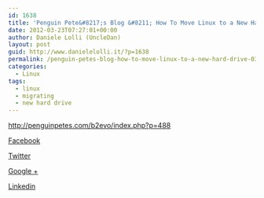 ```yaml
---
id: 1638
title: 'Penguin Pete&#8217;s Blog &#8211; How To Move Linux to a New Hard Drive'
date: 2012-03-23T07:27:01+00:00
author: Daniele Lolli (UncleDan)
layout: post
guid: http://www.danielelolli.it/?p=1638
permalink: /penguin-petes-blog-how-to-move-linux-to-a-new-hard-drive-03-2012.html
categories:
  - Linux
tags:
  - linux
  - migrating
  - new hard drive
---
```

<http://penguinpetes.com/b2evo/index.php?p=488>

<div class="container_share">
  <a href="http://www.facebook.com/sharer.php?u=http://www.danielelolli.it/penguin-petes-blog-how-to-move-linux-to-a-new-hard-drive-03-2012.html&t=Penguin Pete&#8217;s Blog &#8211; How To Move Linux to a New Hard Drive" target="_blank" class="button_purab_share facebook"><span><i class="icon-facebook"></i></span>
  
  <p>
    Facebook
  </p></a> 
  
  <a href="http://twitter.com/share?url=http://www.danielelolli.it/penguin-petes-blog-how-to-move-linux-to-a-new-hard-drive-03-2012.html&text=Penguin Pete&#8217;s Blog &#8211; How To Move Linux to a New Hard Drive" target="_blank" class="button_purab_share twitter"><span><i class="icon-twitter"></i></span>
  
  <p>
    Twitter
  </p></a> 
  
  <a href="https://plus.google.com/share?url=http://www.danielelolli.it/penguin-petes-blog-how-to-move-linux-to-a-new-hard-drive-03-2012.html" target="_blank" class="button_purab_share google-plus"><span><i class="icon-google-plus"></i></span>
  
  <p>
    Google +
  </p></a> 
  
  <a href="http://www.linkedin.com/shareArticle?mini=true&url=http://www.danielelolli.it/penguin-petes-blog-how-to-move-linux-to-a-new-hard-drive-03-2012.html&title=Penguin Pete&#8217;s Blog &#8211; How To Move Linux to a New Hard Drive" target="_blank" class="button_purab_share linkedin"><span><i class="icon-linkedin"></i></span>
  
  <p>
    Linkedin
  </p></a>
</div>